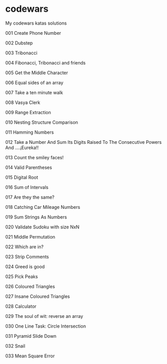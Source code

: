 # codewars
My codewars katas solutions

001 Create Phone Number

002 Dubstep

003 Tribonacci

004 Fibonacci, Tribonacci and friends

005 Get the Middle Character

006 Equal sides of an array

007 Take a ten minute walk

008 Vasya Clerk

009 Range Extraction

010 Nesting Structure Comparison

011 Hamming Numbers

012 Take a Number And Sum Its Digits Raised To The Consecutive Powers And ....¡Eureka!!

013 Count the smiley faces!

014 Valid Parentheses

015 Digital Root

016 Sum of Intervals

017 Are they the same?

018 Catching Car Mileage Numbers

019 Sum Strings As Numbers

020 Validate Sudoku with size NxN

021 Middle Permutation

022 Which are in?

023 Strip Comments

024 Greed is good

025 Pick Peaks

026 Coloured Triangles

027 Insane Coloured Triangles

028 Calculator

029 The soul of wit: reverse an array

030 One Line Task: Circle Intersection

031 Pyramid Slide Down

032 Snail

033 Mean Square Error